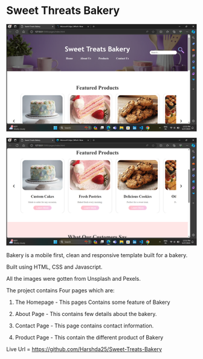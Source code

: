 # Sweet Threats Bakery
 
![image](Screenshot.png)

![image](Screenshot1.png)

Bakery is a mobile first, clean and responsive template built for a bakery.

Built using HTML, CSS and Javascript.


All the images were gotten from Unsplash and Pexels.

The project contains Four pages which are:

1. The Homepage - This pages Contains some feature of Bakery

2. About Page - This contains few details about the bakery.

3. Contact Page - This page contains contact information.

4. Product Page - This contain the different product of Bakery 


Live Url = https://github.com/Harshda25/Sweet-Treats-Bakery


[def]: <Screenshot.png>